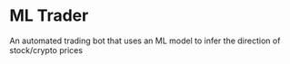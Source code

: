 # ML Trader

An automated trading bot that uses an ML model to infer the direction of stock/crypto prices
